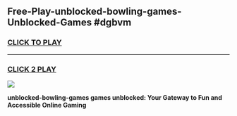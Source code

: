 
## Free-Play-unblocked-bowling-games-Unblocked-Games #dgbvm
<h3>
<a href="https://news.freeplayer.one?title=unblocked-bowling-games&ref=8M">CLICK TO PLAY</a></h3>
<hr>

<h3>
<a href="https://news.freeplayer.one?title=unblocked-bowling-games&ref=8M">CLICK 2 PLAY</a>
  
</h3>

<a href="https://news.freeplayer.one?title=unblocked-bowling-games&ref=8M"><img src="https://clearcache.store/games.png"></a>


**unblocked-bowling-games games unblocked: Your Gateway to Fun and Accessible Online Gaming**
